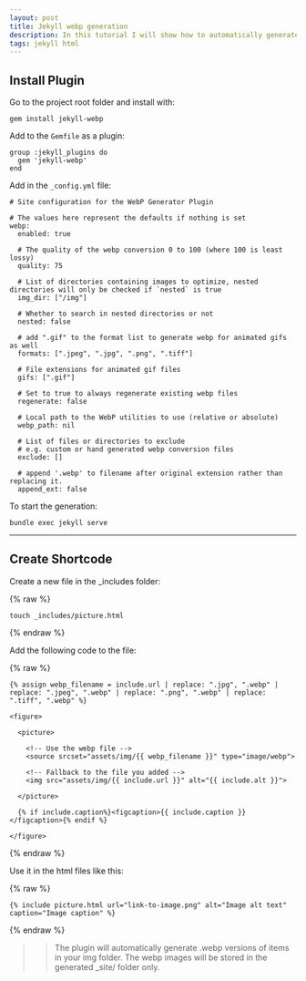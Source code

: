 ```yaml
---
layout: post
title: Jekyll webp generation
description: In this tutorial I will show how to automatically generate webp files from jekyll image assets and include them to the html with a shortcode.
tags: jekyll html
---
```


## Install Plugin

Go to the project root folder and install with:

```other
gem install jekyll-webp
```

Add to the `Gemfile` as a plugin:

```other
group :jekyll_plugins do
  gem 'jekyll-webp'
end
```

Add in the `_config.yml` file:

```other
# Site configuration for the WebP Generator Plugin

# The values here represent the defaults if nothing is set
webp:
  enabled: true

  # The quality of the webp conversion 0 to 100 (where 100 is least lossy)
  quality: 75

  # List of directories containing images to optimize, nested directories will only be checked if `nested` is true
  img_dir: ["/img"]

  # Whether to search in nested directories or not
  nested: false

  # add ".gif" to the format list to generate webp for animated gifs as well
  formats: [".jpeg", ".jpg", ".png", ".tiff"]

  # File extensions for animated gif files
  gifs: [".gif"]

  # Set to true to always regenerate existing webp files
  regenerate: false

  # Local path to the WebP utilities to use (relative or absolute)
  webp_path: nil

  # List of files or directories to exclude
  # e.g. custom or hand generated webp conversion files
  exclude: []

  # append '.webp' to filename after original extension rather than replacing it.
  append_ext: false
```

To start the generation:

```other
bundle exec jekyll serve
```

---

## Create Shortcode

Create a new file in the \_includes folder:

{% raw %}

```other
touch _includes/picture.html
```

{% endraw %}

Add the following code to the file:

{% raw %}

```other
{% assign webp_filename = include.url | replace: ".jpg", ".webp" | replace: ".jpeg", ".webp" | replace: ".png", ".webp" | replace: ".tiff", ".webp" %}

<figure>

  <picture>

    <!-- Use the webp file -->
    <source srcset="assets/img/{{ webp_filename }}" type="image/webp">

    <!-- Fallback to the file you added -->
    <img src="assets/img/{{ include.url }}" alt="{{ include.alt }}">

  </picture>

  {% if include.caption%}<figcaption>{{ include.caption }}</figcaption>{% endif %}

</figure>
```

{% endraw %}

Use it in the html files like this:

{% raw %}

```other
{% include picture.html url="link-to-image.png" alt="Image alt text" caption="Image caption" %}
```

{% endraw %}

> > The plugin will automatically generate .webp versions of items in your img folder. The webp images will be stored in the generated \_site/ folder only.
